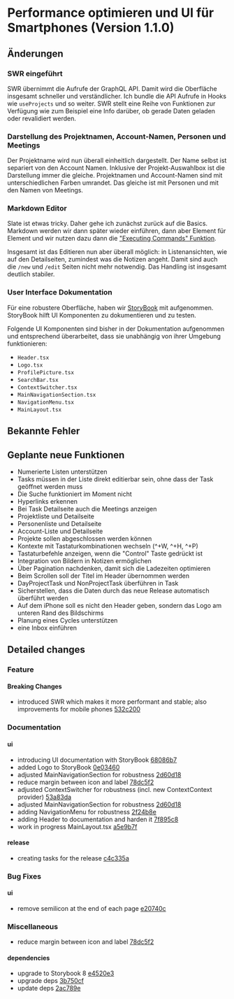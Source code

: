 # Performance optimieren und UI für Smartphones (Version 1.1.0)

## Änderungen

### SWR eingeführt

SWR übernimmt die Aufrufe der GraphQL API. Damit wird die Oberfläche insgesamt schneller und verständlicher.
Ich bundle die API Aufrufe in Hooks wie `useProjects` und so weiter.
SWR stellt eine Reihe von Funktionen zur Verfügung wie zum Beispiel eine Info darüber, ob gerade Daten geladen oder revalidiert werden.

### Darstellung des Projektnamen, Account-Namen, Personen und Meetings

Der Projektname wird nun überall einheitlich dargestellt. Der Name selbst ist separiert von den Account Namen. Inklusive der Projekt-Auswahlbox ist die Darstellung immer die gleiche. Projektnamen und Account-Namen sind mit unterschiedlichen Farben umrandet. Das gleiche ist mit Personen und mit den Namen von Meetings.

### Markdown Editor

Slate ist etwas tricky. Daher gehe ich zunächst zurück auf die Basics. Markdown werden wir dann später wieder einführen, dann aber Element für Element und wir nutzen dazu dann die ["Executing Commands" Funktion](https://docs.slatejs.org/walkthroughs/05-executing-commands).

Insgesamt ist das Editieren nun aber überall möglich: in Listenansichten, wie auf den Detailseiten, zumindest was die Notizen angeht. Damit sind auch die `/new` und `/edit` Seiten nicht mehr notwendig. Das Handling ist insgesamt deutlich stabiler.

### User Interface Dokumentation

Für eine robustere Oberfläche, haben wir [StoryBook](https://storybook.js.org/) mit aufgenommen. StoryBook hilft UI Komponenten zu dokumentieren und zu testen.

Folgende UI Komponenten sind bisher in der Dokumentation aufgenommen und entsprechend überarbeitet, dass sie unabhängig von ihrer Umgebung funktionieren:

- `Header.tsx`
- `Logo.tsx`
- `ProfilePicture.tsx`
- `SearchBar.tsx`
- `ContextSwitcher.tsx`
- `MainNavigationSection.tsx`
- `NavigationMenu.tsx`
- `MainLayout.tsx`

## Bekannte Fehler

## Geplante neue Funktionen

- Numerierte Listen unterstützen
- Tasks müssen in der Liste direkt editierbar sein, ohne dass der Task geöffnet werden muss
- Die Suche funktioniert im Moment nicht
- Hyperlinks erkennen
- Bei Task Detailseite auch die Meetings anzeigen
- Projektliste und Detailseite
- Personenliste und Detailseite
- Account-Liste und Detailseite
- Projekte sollen abgeschlossen werden können
- Kontexte mit Tastaturkombinationen wechseln (^+W, ^+H, ^+P)
- Tastaturbefehle anzeigen, wenn die "Control" Taste gedrückt ist
- Integration von Bildern in Notizen ermöglichen
- Über Pagination nachdenken, damit sich die Ladezeiten optimieren
- Beim Scrollen soll der Titel im Header übernommen werden
- DayProjectTask und NonProjectTask überführen in Task
- Sicherstellen, dass die Daten durch das neue Release automatisch überführt werden
- Auf dem iPhone soll es nicht den Header geben, sondern das Logo am unteren Rand des Bildschirms
- Planung eines Cycles unterstützen
- eine Inbox einführen

## Detailed changes

### Feature

#### Breaking Changes

- introduced SWR which makes it more performant and stable; also improvements for mobile phones [532c200](https://github.com/cabcookie/personal-crm/commit/532c20063b5c01c513319bbc6fe80b10cdc3e2ee)

### Documentation

#### ui

- introducing UI documentation with StoryBook [68086b7](https://github.com/cabcookie/personal-crm/commit/68086b7382d008900cc10bb82d9beeac5ebb9604)
- added Logo to StoryBook [0e03460](https://github.com/cabcookie/personal-crm/commit/0e0346045cd4b61433ca3cbb8b4f29a419b6d3c7)
- adjusted MainNavigationSection for robustness [2d60d18](https://github.com/cabcookie/personal-crm/commit/2d60d18f7d066e353235e0b618d6968299178884)
- reduce margin between icon and label [78dc5f2](https://github.com/cabcookie/personal-crm/commit/78dc5f29ba87c25060819e8f9215b74a6c46280c)
- adjusted ContextSwitcher for robustness (incl. new ContextContext provider) [53a83da](https://github.com/cabcookie/personal-crm/commit/53a83da2d59cf5c66c5033e24b1dae643bb2b9fb)
- adjusted MainNavigationSection for robustness [2d60d18](https://github.com/cabcookie/personal-crm/commit/2d60d18f7d066e353235e0b618d6968299178884)
- adding NavigationMenu for robustness [2f24b8e](https://github.com/cabcookie/personal-crm/commit/2f24b8e5c5c517ad2b78e93bb47fab0eee14b773)
- adding Header to documentation and harden it [7f895c8](https://github.com/cabcookie/personal-crm/commit/7f895c8d1c00f9b8eb4cfc1a93f6155e630db6c5)
- work in progress MainLayout.tsx [a5e9b7f](https://github.com/cabcookie/personal-crm/commit/a5e9b7f928f29978b2a5576df651636a418743a8)

#### release

- creating tasks for the release [c4c335a](https://github.com/cabcookie/personal-crm/commit/c4c335ad33b90dced88f628fd532752ef8d4ca2d)

### Bug Fixes

#### ui

- remove semilicon at the end of each page [e20740c](https://github.com/cabcookie/personal-crm/commit/e20740c5c814fdc948974500676976171b77d663)

### Miscellaneous

- reduce margin between icon and label [78dc5f2](https://github.com/cabcookie/personal-crm/commit/78dc5f29ba87c25060819e8f9215b74a6c46280c)

#### dependencies

- upgrade to Storybook 8 [e4520e3](https://github.com/cabcookie/personal-crm/commit/e4520e3d33a9fe5133b3fcef14e37fdf2495847d)
- upgrade deps [3b750cf](https://github.com/cabcookie/personal-crm/commit/3b750cf6bcd4e8ca370ba01cee6561e9c8ddb0b1)
- update deps [2ac789e](https://github.com/cabcookie/personal-crm/commit/2ac789eda0653e7f9d6542ebe9de26013f9c0533)
